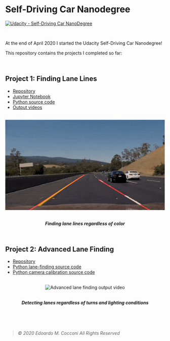 # Self-Driving Car Nanodegree
[![Udacity - Self-Driving Car NanoDegree](https://s3.amazonaws.com/udacity-sdc/github/shield-carnd.svg)](http://www.udacity.com/drive)

<br/>

At the end of April 2020 I started the Udacity Self-Driving Car Nanodegree!

This repository contains the projects I completed so far:

<br/>

## Project 1: Finding Lane Lines ##
- [Repository](https://github.com/EdoardoCocconi/Udacity-Self-Driving-Car-Nanodegree/tree/master/Project%201%20-%20Finding%20Lane%20Lines)
- [Jupyter Notebook](https://nbviewer.jupyter.org/github/EdoardoCocconi/Udacity-Self-Driving-Car-Nanodegree/blob/master/Project%201%20-%20Finding%20Lane%20Lines/Project_Interactive_Notebook.ipynb)
- [Python source code](https://github.com/EdoardoCocconi/Udacity-Self-Driving-Car-Nanodegree/blob/master/Project%201%20-%20Finding%20Lane%20Lines/Project.py)
- [Output videos](https://github.com/EdoardoCocconi/Udacity-Self-Driving-Car-Nanodegree/tree/master/Project%201%20-%20Finding%20Lane%20Lines/test_videos_output)

<br/>

<div align="center">
  <img src="Assets/FindingLaneLines.gif" alt="Finding lane lines output video">
</div>

<br>

<p align="center">
  <b><i>Finding lane lines regardless of color</i></b>
</p>

<br>

## Project 2: Advanced Lane Finding ##

- [Repository](https://github.com/EdoardoCocconi/Udacity-Self-Driving-Car-Nanodegree/tree/master/Project%202%20-%20Advanced%20Lane%20Finding)
- [Python lane-finding source code](https://github.com/EdoardoCocconi/Udacity-Self-Driving-Car-Nanodegree/blob/master/Project%202%20-%20Advanced%20Lane%20Finding/Lane_Finder_Video.py)
- [Python camera calibration source code](https://github.com/EdoardoCocconi/Udacity-Self-Driving-Car-Nanodegree/blob/master/Project%202%20-%20Advanced%20Lane%20Finding/Camera_Calibration.py)

<br/>

<div align="center">
  <img src="Assets/AdvancedLaneLines.gif" alt="Advanced lane finding output video">
</div>

<br>

<p align="center">
  <b><i>Detecting lanes regardless of turns and lighting conditions</i></b>
</p>

<br/>
<br/>
<br/>

> *©  2020  Edoardo  M.  Cocconi  All  Rights  Reserved*
